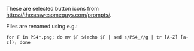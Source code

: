 These are selected button icons from https://thoseawesomeguys.com/prompts/.

Files are renamed using e.g.:

```shell
for F in PS4*.png; do mv $F $(echo $F | sed s/PS4_//g | tr [A-Z] [a-z]); done
```
